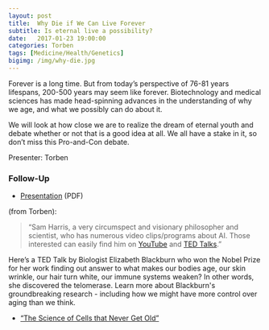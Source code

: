 ```yaml
---
layout: post
title:  Why Die if We Can Live Forever
subtitle: Is eternal live a possibility?
date:   2017-01-23 19:00:00
categories: Torben
tags: [Medicine/Health/Genetics]
bigimg: /img/why-die.jpg
---
```


Forever is a long time. But from today’s perspective of 76-81 years lifespans, 200-500 years may seem like forever. Biotechnology and medical sciences has made head-spinning advances in the understanding of why we age, and what we  possibly can do about it.

We will look at how close we are to realize the dream of eternal youth and debate whether or not that is a good idea at all. We all have a stake in it, so don’t miss this Pro-and-Con debate.

Presenter: Torben

### Follow-Up

* [Presentation](/assets/present/2017/why-die.pdf) (PDF) 

(from Torben): 

> “Sam Harris, a very circumspect and visionary philosopher and scientist, who has numerous video clips/programs about AI. Those interested can easily find him on [YouTube](https://www.youtube.com/channel/UCNAxrHudMfdzNi6NxruKPLw) and [TED Talks](https://www.ted.com/search?q=sam+harris).”

Here’s a TED Talk by Biologist Elizabeth Blackburn who won the Nobel Prize for her work finding out answer to what makes our bodies age, our skin wrinkle, our hair turn white, our immune systems weaken? In other words, she discovered the telomerase. Learn more about Blackburn's groundbreaking research - including how we might have more control over aging than we think.

* [“The Science of Cells that Never Get Old”](https://www.ted.com/talks/elizabeth_blackburn_the_science_of_cells_that_never_get_old)

